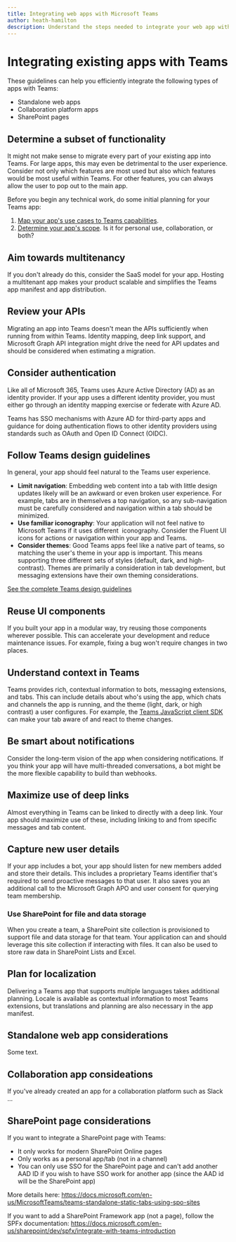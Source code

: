 ```yaml
---
title: Integrating web apps with Microsoft Teams
author: heath-hamilton
description: Understand the steps needed to integrate your web app with Microsoft Teams
---
```

# Integrating existing apps with Teams

These guidelines can help you efficiently integrate the following types of apps with Teams:

* Standalone web apps
* Collaboration platform apps
* SharePoint pages

## Determine a subset of functionality

It might not make sense to migrate every part of your existing app into Teams. For large apps, this may even be detrimental to the user experience. Consider not only which features are most used but also which features would be most useful within Teams. For other features, you can always allow the user to pop out to the main app.

Before you begin any technical work, do some initial planning for your Teams app:

1. [Map your app's use cases to Teams capabilities](../concepts/design/map-use-cases.md).
1. [Determine your app's scope](../planning-your-app/app-scope.md). Is it for personal use, collaboration, or both?

## Aim towards multitenancy

If you don't already do this, consider the SaaS model for your app. Hosting a multitenant app makes your product scalable and simplifies the Teams app manifest and app distribution.

## Review your APIs

Migrating an app into Teams doesn't mean the APIs sufficiently when running from within Teams. Identity mapping, deep link support, and Microsoft Graph API integration might drive the need for API updates and should be considered when estimating a migration.

## Consider authentication

Like all of Microsoft 365, Teams uses Azure Active Directory (AD) as an identity provider. If your app uses a different identity provider, you must either go through an identity mapping exercise or federate with Azure AD.

Teams has SSO mechanisms with Azure AD for third-party apps and guidance for doing authentication flows to other identity providers using standards such as OAuth and Open ID Connect (OIDC).

## Follow Teams design guidelines

In general, your app should feel natural to the Teams user experience.

* **Limit navigation**: Embedding web content into a tab with little design updates likely will be an awkward or even broken user experience. For example, tabs are in themselves a top navigation, so any sub-navigation must be carefully considered and navigation within a tab should be minimized.
* **Use familiar iconography**: Your application will not feel native to Microsoft Teams if it uses different  iconography. Consider the Fluent UI icons for actions or navigation within your app and Teams.
* **Consider themes**: Good Teams apps feel like a native part of teams, so matching the user's theme in your app is important. This means supporting three different sets of styles (default, dark, and high-contrast). Themes are primarily a consideration in tab development, but messaging extensions have their own theming considerations.

[See the complete Teams design guidelines](../designing-your-app/designing-overview.md)

## Reuse UI components

If you built your app in a modular way, try reusing those components wherever possible. This can accelerate your development and reduce maintenance issues. For example, fixing a bug won't require changes in two places.

## Understand context in Teams

Teams provides rich, contextual information to bots, messaging extensions, and tabs. This can include details about who's using the app, which chats and channels the app is running, and the theme (light, dark, or high contrast) a user configures. For example, the [Teams JavaScript client SDK](https://docs.microsoft.com/javascript/api/@microsoft/teams-js/?view=msteams-client-js-latest) can make your tab aware of and react to theme changes.

## Be smart about notifications

Consider the long-term vision of the app when considering notifications. If you think your app will have multi-threaded conversations, a bot might be the more flexible capability to build than webhooks.

## Maximize use of deep links

Almost everything in Teams can be linked to directly with a deep link. Your app should maximize use of these, including linking to and from specific messages and tab content.

## Capture new user details

If your app includes a bot, your app should listen for new members added and store their details. This includes a proprietary Teams identifier that's required to send proactive messages to that user. It also saves you an additional call to the Microsoft Graph APO and user consent for querying team membership.

### Use SharePoint for file and data storage

When you create a team, a SharePoint site collection is provisioned to support file and data storage for that team. Your application can and should leverage this site collection if interacting with files. It can also be used to store raw data in SharePoint Lists and Excel.

## Plan for localization

Delivering a Teams app that supports multiple languages takes additional planning. Locale is available as contextual information to most Teams extensions, but translations and planning are also necessary in the app manifest.

## Standalone web app considerations

Some text.

## Collaboration app consideations

If you've already created an app for a collaboration platform such as Slack ...

## SharePoint page considerations

If you want to integrate a SharePoint page with Teams:

* It only works for modern SharePoint Online pages 
* Only works as a personal app/tab (not in a channel) 
* You can only use SSO for the SharePoint page and can't add another AAD ID if you wish to have SSO work for another app (since the AAD id will be the SharePoint app)

More details here: https://docs.microsoft.com/en-us/MicrosoftTeams/teams-standalone-static-tabs-using-spo-sites

If you want to add a SharePoint Framework app (not a page), follow the SPFx documentation: https://docs.microsoft.com/en-us/sharepoint/dev/spfx/integrate-with-teams-introduction
